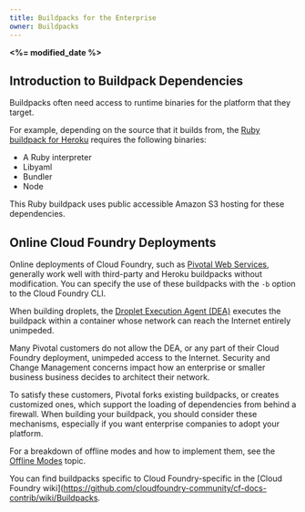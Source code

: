 ```yaml
---
title: Buildpacks for the Enterprise
owner: Buildpacks
---
```


<strong><%= modified_date %></strong>

## <a id='intro'></a>Introduction to Buildpack Dependencies ##

Buildpacks often need access to runtime binaries for the platform that they target.

For example, depending on the source that it builds from, the [Ruby buildpack for Heroku](https://github.com/heroku/heroku-buildpack-ruby) requires the following binaries:

  * A Ruby interpreter
  * Libyaml
  * Bundler
  * Node

This Ruby buildpack uses public accessible Amazon S3 hosting for these dependencies.

## <a id='online'></a>Online Cloud Foundry Deployments ##

Online deployments of Cloud Foundry, such as [Pivotal Web Services](https://run.pivotal.io/), generally work well with third-party and Heroku buildpacks without modification.
You can specify the use of these buildpacks with the `-b` option to the Cloud
Foundry CLI.

When building droplets, the [Droplet Execution Agent (DEA)](../concepts/architecture/execution-agent.html)
executes the buildpack within a container whose network can reach the Internet
entirely unimpeded.

Many Pivotal customers do not allow the DEA, or any part of their Cloud Foundry
deployment, unimpeded access to the Internet.
Security and Change Management concerns impact how an enterprise or smaller business business decides to architect their network.

To satisfy these customers, Pivotal forks existing buildpacks, or creates customized ones, which support the loading of dependencies from behind a firewall. When building your buildpack, you should consider these mechanisms, especially if you want enterprise companies to adopt your platform.

For a breakdown of offline modes and how to implement them, see the [Offline Modes](./offline_modes.md) topic.

You can find buildpacks specific to Cloud Foundry-specific in the [Cloud Foundry wiki](https://github.com/cloudfoundry-community/cf-docs-contrib/wiki/Buildpacks.